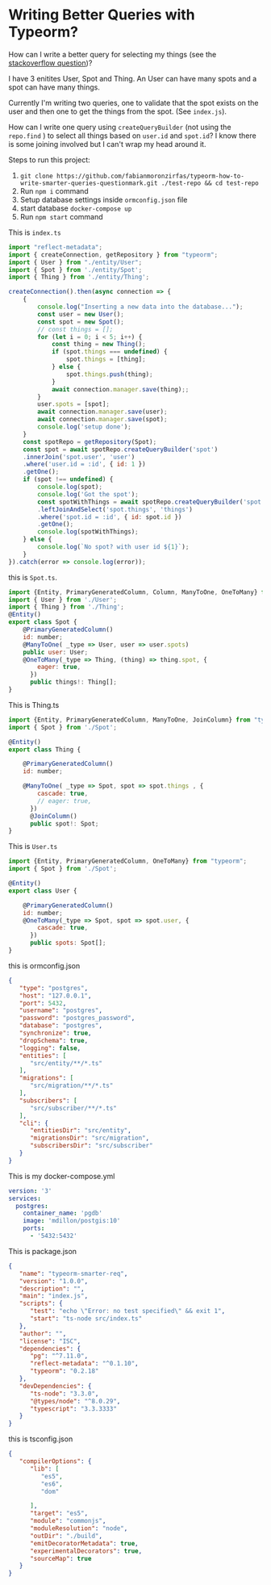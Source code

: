 # Writing Better Queries with Typeorm? 

How can I write a better query for selecting my things (see the [stackoverflow question](https://stackoverflow.com/questions/56790133/how-can-i-optimze-my-query-to-select-things-using-querybuilder-in-typeorm))?

I have 3 enitites User, Spot and Thing.
An User can have many spots and a spot can have many things.

Currently I'm writing two queries, one to validate that the spot exists on the user and then one to get the things from the spot. (See `index.js`).

How can I write one query using `createQueryBuilder` (not using the `repo.find` ) to select all things based on `user.id` and `spot.id`? I know there is some joining involved but I can't wrap my head around it.

Steps to run this project:

1. `git clone https://github.com/fabianmoronzirfas/typeorm-how-to-write-smarter-queries-questionmark.git ./test-repo && cd test-repo`
2. Run `npm i` command
3. Setup database settings inside `ormconfig.json` file
4. start database `docker-compose up`
5. Run `npm start` command



This is `index.ts`


```js
import "reflect-metadata";
import { createConnection, getRepository } from "typeorm";
import { User } from "./entity/User";
import { Spot } from './entity/Spot';
import { Thing } from './entity/Thing';

createConnection().then(async connection => {
    {
        console.log("Inserting a new data into the database...");
        const user = new User();
        const spot = new Spot();
        // const things = [];
        for (let i = 0; i < 5; i++) {
            const thing = new Thing();
            if (spot.things === undefined) {
                spot.things = [thing];
            } else {
                spot.things.push(thing);
            }
            await connection.manager.save(thing);;
        }
        user.spots = [spot];
        await connection.manager.save(user);
        await connection.manager.save(spot);
        console.log('setup done');
    }
    const spotRepo = getRepository(Spot);
    const spot = await spotRepo.createQueryBuilder('spot')
    .innerJoin('spot.user', 'user')
    .where('user.id = :id', { id: 1 })
    .getOne();
    if (spot !== undefined) {
        console.log(spot);
        console.log('Got the spot');
        const spotWithThings = await spotRepo.createQueryBuilder('spot')
        .leftJoinAndSelect('spot.things', 'things')
        .where('spot.id = :id', { id: spot.id })
        .getOne();
        console.log(spotWithThings);
    } else {
        console.log(`No spot? with user id ${1}`);
    }
}).catch(error => console.log(error));
```



this is `Spot.ts`.
```js
import {Entity, PrimaryGeneratedColumn, Column, ManyToOne, OneToMany} from "typeorm";
import { User } from './User';
import { Thing } from './Thing';
@Entity()
export class Spot {
    @PrimaryGeneratedColumn()
    id: number;
    @ManyToOne( _type => User, user => user.spots)
    public user: User;
    @OneToMany(_type => Thing, (thing) => thing.spot, {
        eager: true,
      })
      public things!: Thing[];
}
```

This is Thing.ts

```js
import {Entity, PrimaryGeneratedColumn, ManyToOne, JoinColumn} from "typeorm";
import { Spot } from './Spot';

@Entity()
export class Thing {

    @PrimaryGeneratedColumn()
    id: number;

    @ManyToOne( _type => Spot, spot => spot.things , {
        cascade: true,
        // eager: true,
      })
      @JoinColumn()
      public spot!: Spot;
}

```

This is `User.ts`

```js
import {Entity, PrimaryGeneratedColumn, OneToMany} from "typeorm";
import { Spot } from './Spot';

@Entity()
export class User {

    @PrimaryGeneratedColumn()
    id: number;
    @OneToMany(_type => Spot, spot => spot.user, {
        cascade: true,
      })
      public spots: Spot[];
}

```


this is ormconfig.json

```json
{
   "type": "postgres",
   "host": "127.0.0.1",
   "port": 5432,
   "username": "postgres",
   "password": "postgres_password",
   "database": "postgres",
   "synchronize": true,
   "dropSchema": true,
   "logging": false,
   "entities": [
      "src/entity/**/*.ts"
   ],
   "migrations": [
      "src/migration/**/*.ts"
   ],
   "subscribers": [
      "src/subscriber/**/*.ts"
   ],
   "cli": {
      "entitiesDir": "src/entity",
      "migrationsDir": "src/migration",
      "subscribersDir": "src/subscriber"
   }
}
```

This is my docker-compose.yml


```yml
version: '3'
services:
  postgres:
    container_name: 'pgdb'
    image: 'mdillon/postgis:10'
    ports:
      - '5432:5432'
```

This is package.json

```json
{
   "name": "typeorm-smarter-req",
   "version": "1.0.0",
   "description": "",
   "main": "index.js",
   "scripts": {
      "test": "echo \"Error: no test specified\" && exit 1",
      "start": "ts-node src/index.ts"
   },
   "author": "",
   "license": "ISC",
   "dependencies": {
      "pg": "^7.11.0",
      "reflect-metadata": "^0.1.10",
      "typeorm": "0.2.18"
   },
   "devDependencies": {
      "ts-node": "3.3.0",
      "@types/node": "^8.0.29",
      "typescript": "3.3.3333"
   }
}

```


this is tsconfig.json

```json
{
   "compilerOptions": {
      "lib": [
         "es5",
         "es6",
         "dom"

      ],
      "target": "es5",
      "module": "commonjs",
      "moduleResolution": "node",
      "outDir": "./build",
      "emitDecoratorMetadata": true,
      "experimentalDecorators": true,
      "sourceMap": true
   }
}
```